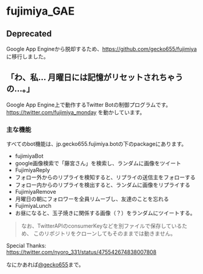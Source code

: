 fujimiya_GAE
===========

## Deprecated
Google App Engineから脱却するため、<https://github.com/gecko655/fujimiya>に移行しました。

## 「わ、私... 月曜日には記憶がリセットされちゃうの...。」

Google App Engine上で動作するTwitter Botの制御プログラムです。
<https://twitter.com/fujimiya_monday> を動かしています。

### 主な機能

すべてのbot機能は、jp.gecko655.fujimiya.botの下のpackageにあります。

- fujimiyaBot
 - google画像検索で「藤宮さん」を検索し、ランダムに画像をツイート
- FujimiyaReply
 - フォロー外からのリプライを検知すると、リプライの送信主をフォローする
 - フォロー内からのリプライを検出すると、ランダムに画像をリプライする
- FujimiyaRemove
 - 月曜日の朝にフォロワーを全員リムーブし、友達のことを忘れる
- FujimiyaLunch
 - お昼になると、玉子焼きに関係する画像（？）をランダムにツイートする。



> なお、TwitterAPIのconsumerKeyなどを別ファイルで保存しているため、
このリポジトリをクローンしてもそのままでは動きません。

Special Thanks: https://twitter.com/nyoro_331/status/475542674838007808

なにかあれば[@gecko655](http://twitter.com/gecko655 "")まで。

